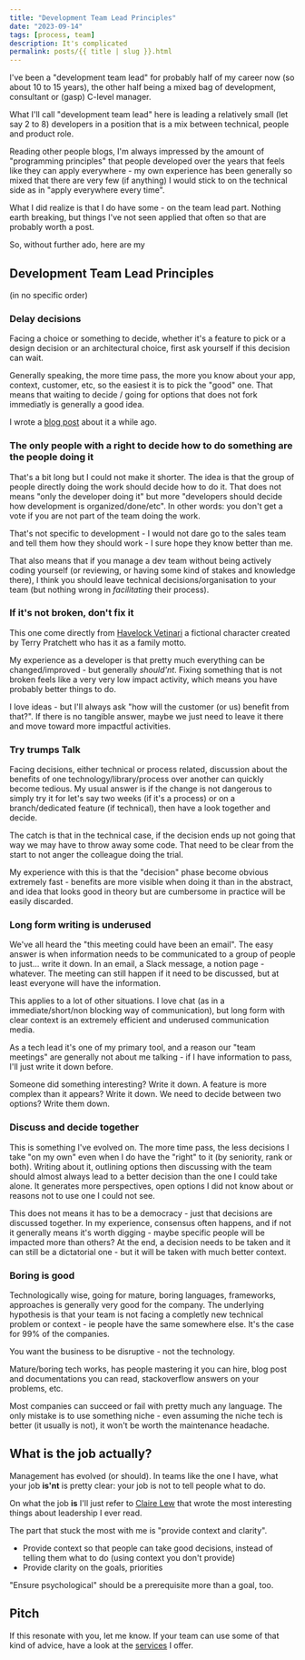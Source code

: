 ```yaml
---
title: "Development Team Lead Principles"
date: "2023-09-14"
tags: [process, team]
description: It's complicated
permalink: posts/{{ title | slug }}.html
---
```


I've been a "development team lead" for probably half of my career now (so about 10 to 15 years), the other half being a mixed bag of development, consultant or (gasp) C-level manager.

What I'll call "development team lead" here is leading a relatively small (let say 2 to 8) developers in a position that is a mix between technical, people and product role.

Reading other people blogs, I'm always impressed by the amount of "programming principles" that people developed over the years that feels like they can apply everywhere - my own experience has been generally so mixed that there are very few (if anything) I would stick to on the technical side as in "apply everywhere every time".

What I did realize is that I do have some - on the team lead part. Nothing earth breaking, but things I've not seen applied that often so that are probably worth a post.

So, without further ado, here are my

## Development Team Lead Principles

(in no specific order)

### Delay decisions

Facing a choice or something to decide, whether it's a feature to pick or a design decision or an architectural choice, first ask yourself if this decision can wait.

Generally speaking, the more time pass, the more you know about your app, context, customer, etc, so the easiest it is to pick the "good" one. That means that waiting to decide / going for options that does not fork immediatly is generally a good idea.

I wrote a [blog post](https://www.joyouscoding.com/posts/delaying-decisions) about it a while ago.

### The only people with a right to decide how to do something are the people doing it

That's a bit long but I could not make it shorter. The idea is that the group of people directly doing the work should decide how to do it. That does not means "only the developer doing it" but more "developers should decide how development is organized/done/etc". In other words: you don't get a vote if you are not part of the team doing the work.

That's not specific to development - I would not dare go to the sales team and tell them how they should work - I sure hope they know better than me.

That also means that if you manage a dev team without being actively coding yourself (or reviewing, or having some kind of stakes and knowledge there), I think you should leave technical decisions/organisation to your team (but nothing wrong in _facilitating_ their process).

### If it's not broken, don't fix it

This one come directly from [Havelock Vetinari](https://discworld.fandom.com/wiki/Havelock_Vetinari) a fictional character created by Terry Pratchett who has it as a family motto.

My experience as a developer is that pretty much everything can be changed/improved - but generally _should'nt_. Fixing something that is not broken feels like a very very low impact activity, which means you have probably better things to do.

I love ideas - but I'll always ask "how will the customer (or us) benefit from that?". If there is no tangible answer, maybe we just need to leave it there and move toward more impactful activities.

### Try trumps Talk

Facing decisions, either technical or process related, discussion about the benefits of one technology/library/process over another can quickly become tedious. My usual answer is if the change is not dangerous to simply try it for let's say two weeks (if it's a process) or on a branch/dedicated feature (if technical), then have a look together and decide.

The catch is that in the technical case, if the decision ends up not going that way we may have to throw away some code. That need to be clear from the start to not anger the colleague doing the trial.

My experience with this is that the "decision" phase become obvious extremely fast - benefits are more visible when doing it than in the abstract, and idea that looks good in theory but are cumbersome in practice will be easily discarded.

### Long form writing is underused

We've all heard the "this meeting could have been an email". The easy answer is when information needs to be communicated to a group of people to just... write it down. In an email, a Slack message, a notion page - whatever. The meeting can still happen if it need to be discussed, but at least everyone will have the information.

This applies to a lot of other situations. I love chat (as in a immediate/short/non blocking way of communication), but long form with clear context is an extremely efficient and underused communication media.

As a tech lead it's one of my primary tool, and a reason our "team meetings" are generally not about me talking - if I have information to pass, I'll just write it down before.

Someone did something interesting? Write it down.
A feature is more complex than it appears? Write it down.
We need to decide between two options? Write them down.

### Discuss and decide together

This is something I've evolved on. The more time pass, the less decisions I take "on my own" even when I do have the "right" to it (by seniority, rank or both). Writing about it, outlining options then discussing with the team should almost always lead to a better decision than the one I could take alone. It generates more perspectives, open options I did not know about or reasons not to use one I could not see.

This does not means it has to be a democracy - just that decisions are discussed together. In my experience, consensus often happens, and if not it generally means it's worth digging - maybe specific people will be impacted more than others? At the end, a decision needs to be taken and it can still be a dictatorial one - but it will be taken with much better context.

### Boring is good

Technologically wise, going for mature, boring languages, frameworks, approaches is generally very good for the company. The underlying hypothesis is that your team is not facing a completly new technical problem or context - ie people have the same somewhere else. It's the case for 99% of the companies.

You want the business to be disruptive - not the technology.

Mature/boring tech works, has people mastering it you can hire, blog post and documentations you can read, stackoverflow answers on your problems, etc.

Most companies can succeed or fail with pretty much any language. The only mistake is to use something niche - even assuming the niche tech is better (it usually is not), it won't be worth the maintenance headache.

## What is the job actually?

Management has evolved (or should). In teams like the one I have, what your job **is'nt** is pretty clear: your job is not to tell people what to do.

On what the job **is** I'll just refer to [Claire Lew](https://m.signalvnoise.com/what-the-best-leaders-do/) that wrote the most interesting things about leadership I ever read.

The part that stuck the most with me is "provide context and clarity".

- Provide context so that people can take good decisions, instead of telling them what to do (using context you don't provide)
- Provide clarity on the goals, priorities

"Ensure psychological" should be a prerequisite more than a goal, too.

## Pitch

If this resonate with you, let me know. If your team can use some of that kind of advice, have a look at the [services](https://www.joyouscoding.com/services/) I offer.
